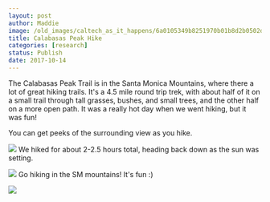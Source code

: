 ```yaml
---
layout: post
author: Maddie
image: /old_images/caltech_as_it_happens/6a0105349b8251970b01b8d2b0502d970c.jpg
title: Calabasas Peak Hike
categories: [research]
status: Publish
date: 2017-10-14
---
```


The Calabasas Peak Trail is in the Santa Monica Mountains, where there a lot of great hiking trails. It's a 4.5 mile round trip trek, with about half of it on a small trail through tall grasses, bushes, and small trees, and the other half on a more open path. It was a really hot day when we went hiking, but it was fun!

You can get peeks of the surrounding view as you hike.


![](/old_images/caltech_as_it_happens/6a0105349b8251970b01bb09c91429970d.jpg)
We hiked for about 2-2.5 hours total, heading back down as the sun was setting.


![](/old_images/caltech_as_it_happens/6a0105349b8251970b01bb09c9143d970d.jpg)
Go hiking in the SM mountains! It's fun :)


![](/old_images/caltech_as_it_happens/6a0105349b8251970b01b8d2b05044970c.jpg)
